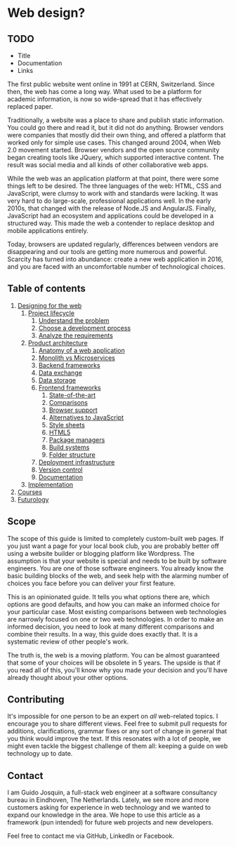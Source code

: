 # Web design?

## TODO

- Title
- Documentation
- Links

The first public website went online in 1991 at CERN, Switzerland. Since then, the web has come a long way. What used to be a platform for academic information, is now so wide-spread that it has effectively replaced paper.

Traditionally, a website was a place to share and publish static information. You could go there and read it, but it did not do anything. Browser vendors were companies that mostly did their own thing, and offered a platform that worked only for simple use cases. This changed around 2004, when Web 2.0 movement started. Browser vendors and the open source community began creating tools like JQuery, which supported interactive content. The result was social media and all kinds of other collaborative web apps.

While the web was an application platform at that point, there were some things left to be desired. The three languages of the web: HTML, CSS and JavaScript, were clumsy to work with and standards were lacking. It was very hard to do large-scale, professional applications well. In the early 2010s, that changed with the release of Node.JS and AngularJS. Finally, JavaScript had an ecosystem and applications could be developed in a structured way. This made the web a contender to replace desktop and mobile applications entirely.

Today, browsers are updated regularly, differences between vendors are disappearing and our tools are getting more numerous and powerful. Scarcity has turned into abundance: create a new web application in 2016, and you are faced with an uncomfortable number of technological choices.

## Table of contents

1. [Designing for the web](./designing-for-the-web.md)
	1. [Project lifecycle](./designing-for-the-web.md#project-lifecycle)
		1. [Understand the problem](./designing-for-the-web.md#understand-the-problem)
		1. [Choose a development process](./designing-for-the-web.md#choose-a-development-process)
		1. [Analyze the requirements](./designing-for-the-web.md#analyze-the-requirements)
	2. [Product architecture](./designing-for-the-web.md#product-architecture)
		1. [Anatomy of a web application](./designing-for-the-web.md#anatomy-of-a-web-application)
		2. [Monolith vs Microservices](./designing-for-the-web.md#monolith-vs-microservices)
		3. [Backend frameworks](./designing-for-the-web.md#backend-frameworks)
		4. [Data exchange](./designing-for-the-web.md#data-exchange)
		5. [Data storage](./designing-for-the-web.md#data-storage)
		6. [Frontend frameworks](./designing-for-the-web.md#frontend-frameworks)
			1. [State-of-the-art](./designing-for-the-web.md#state-of-the-art)
			2. [Comparisons](./designing-for-the-web.md#comparisons)
			3. [Browser support](./designing-for-the-web.md#browser-support)
			4. [Alternatives to JavaScript](./designing-for-the-web.md#alternatives-to-javascript)
			5. [Style sheets](./designing-for-the-web.md#style-sheets)
			6. [HTML5](./designing-for-the-web.md#html5)
			7. [Package managers](./designing-for-the-web.md#package-managers)
			8. [Build systems](./designing-for-the-web.md#build-systems)
			9. [Folder structure](./designing-for-the-web.md#folder-structure)
		7. [Deployment infrastructure](./designing-for-the-web.md#deployment-infrastructure)
		8. [Version control](./designing-for-the-web.md#version-control)
		9. [Documentation](./designing-for-the-web.md#documentation)
	3. [Implementation](./designing-for-the-web.md#implementation)
2. [Courses](./courses.md)
3. [Futurology](./futurology.md)

## Scope

The scope of this guide is limited to completely custom-built web pages. If you just want a page for your local book club, you are probably better off using a website builder or blogging platform like Wordpress. The assumption is that your website is special and needs to be built by software engineers. You are one of those software engineers. You already know the basic building blocks of the web, and seek help with the alarming number of choices you face before you can deliver your first feature.

This is an opinionated guide. It tells you what options there are, which options are good defaults, and how you can make an informed choice for your particular case. Most existing comparisons between web technologies are narrowly focused on one or two web technologies. In order to make an informed decision, you need to look at many different comparisons and combine their results. In a way, this guide does exactly that. It is a systematic review of other people's work.

The truth is, the web is a moving platform. You can be almost guaranteed that some of your choices will be obsolete in 5 years. The upside is that if you read all of this, you'll know why you made your decision and you'll have already thought about your other options.

## Contributing
It's impossible for one person to be an expert on *all* web-related topics. I encourage you to share different views. Feel free to submit pull requests for additions, clarifications, grammar fixes or any sort of change in general that you think would improve the text. If this resonates with a lot of people,
we might even tackle the biggest challenge of them all: keeping a guide on web technology up to date.


## Contact
I am Guido Josquin, a full-stack web engineer at a software consultancy bureau in Eindhoven, The Netherlands. Lately, we see more and more customers asking for experience in web technology and we wanted to expand our knowledge in the area. We hope to use this article as a framework (pun intended) for future web projects and new developers.

Feel free to contact me via GitHub, LinkedIn or Facebook. 
